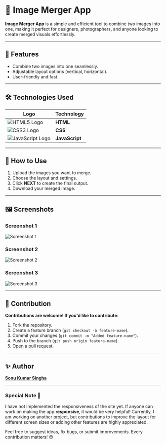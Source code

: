 # 🌟 Image Merger App

**Image Merger App** is a simple and efficient tool to combine two images into one, making it perfect for designers, photographers, and anyone looking to create merged visuals effortlessly.

---

## 🚀 Features
- Combine two images into one seamlessly.
- Adjustable layout options (vertical, horizontal).
- User-friendly and fast.

---

## 🛠️ Technologies Used

| Logo                           | Technology |
|--------------------------------|------------|
| ![HTML5 Logo](https://img.icons8.com/color/48/html-5--v1.png) | **HTML**    |
| ![CSS3 Logo](https://img.icons8.com/color/48/css3.png)        | **CSS**     |
| ![JavaScript Logo](https://img.icons8.com/color/48/javascript--v1.png) | **JavaScript** |



---

## 📸 How to Use
1. Upload the images you want to merge.
2. Choose the layout and settings.
3. Click **NEXT** to create the final output.
4. Download your merged image.

---

## 🖼️ Screenshots

### Screenshot 1
![Screenshot 1](https://envs.sh/Nma.jpg)

### Screenshot 2
![Screenshot 2](https://envs.sh/NmO.jpg)

### Screenshot 3
![Screenshot 3](https://envs.sh/Nmm.jpg)


---

## 🤝 Contribution
**Contributions are welcome! If you'd like to contribute:**
1. Fork the repository.
2. Create a feature branch (`git checkout -b feature-name`).
3. Commit your changes (`git commit -m "Added feature-name"`).
4. Push to the branch (`git push origin feature-name`).
5. Open a pull request.

---

## ✨ Author
**[Sonu Kumar Singha](https://github.com/Sonu-Singha)**

---

### Special Note 🌟
I have not implemented the responsiveness of the site yet. If anyone can work on making the app **responsive**, it would be very helpful! Currently, I am working on another project, but contributions to improve the layout for different screen sizes or adding other features are highly appreciated.

Feel free to suggest ideas, fix bugs, or submit improvements. Every contribution matters! 😊

